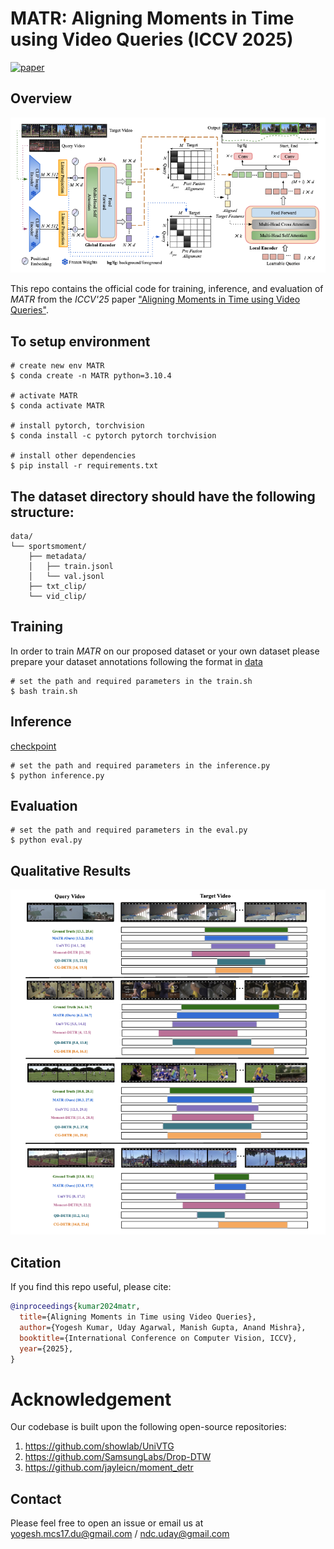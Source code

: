 # MATR: Aligning Moments in Time using Video Queries (ICCV 2025)

[![paper](https://img.shields.io/badge/paper-paper-cyan)](https://github.com/vl2g/MATR/blob/main/assets/kumar_iccv25.pdf)

## Overview
<p align="center">
    <img src="assets/model.png" width="700px"/>
</p>

This repo contains the official code for training, inference, and evaluation of *MATR* from the *ICCV'25* paper ["Aligning Moments in Time using Video Queries"](https://github.com/vl2g/MATR/blob/main/assets/kumar_iccv25.pdf).

## To setup environment
```
# create new env MATR
$ conda create -n MATR python=3.10.4

# activate MATR
$ conda activate MATR

# install pytorch, torchvision
$ conda install -c pytorch pytorch torchvision

# install other dependencies
$ pip install -r requirements.txt
```

## The dataset directory should have the following structure:
```
data/
└── sportsmoment/
    ├── metadata/
    │   ├── train.jsonl
    │   └── val.jsonl
    ├── txt_clip/
    └── vid_clip/
```

## Training 
In order to train *MATR* on our proposed dataset or your own dataset please prepare your dataset annotations following the format in [data](./sportsmoments)
```
# set the path and required parameters in the train.sh
$ bash train.sh
```


## Inference
[checkpoint](https://drive.google.com/file/d/1C2sKb_JGPY2ho8aM7Lz_4UC2_anP6Stt/view?usp=drive_link)
```
# set the path and required parameters in the inference.py
$ python inference.py
```

## Evaluation
```
# set the path and required parameters in the eval.py
$ python eval.py
```

## Qualitative Results
<p align="center">
    <img src="assets/qual_res.png" width="700px"/>
</p>



## Citation
If you find this repo useful, please cite:
```bibtex
@inproceedings{kumar2024matr,
  title={Aligning Moments in Time using Video Queries},
  author={Yogesh Kumar, Uday Agarwal, Manish Gupta, Anand Mishra},
  booktitle={International Conference on Computer Vision, ICCV},
  year={2025},
}
```
# Acknowledgement
Our codebase is built upon the following open-source repositories:
1. https://github.com/showlab/UniVTG
2. https://github.com/SamsungLabs/Drop-DTW
3. https://github.com/jayleicn/moment_detr

## Contact

Please feel free to open an issue or email us at [yogesh.mcs17.du@gmail.com](mailto:yogesh.mcs17.du@gmail.com) / [ndc.uday@gmail.com](mailto:ndc.uday@gmail.com)
